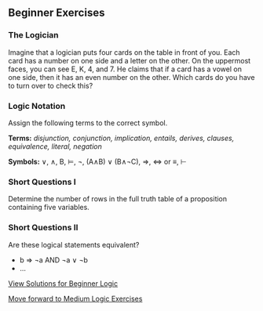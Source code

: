 ## Beginner Exercises

### The Logician

Imagine that a logician puts four cards on the table in front of you. Each card has a number on one side and a letter on the other. On the uppermost faces, you can see E, K, 4, and 7. He claims that if a card has a vowel on one side, then it has an even number on the other. Which cards do you have to turn over to check this? 


### Logic Notation
Assign the following terms to the correct symbol.

**Terms:** *disjunction, conjunction, implication, entails, derives, clauses, equivalence, literal, negation*

**Symbols:** ∨, ∧, B, ⊨, ¬, (A∧B) ∨ (B∧¬C), ⇒, ⇔ or ≡, ⊢


### Short Questions I

Determine the number of rows in the full truth table of a proposition containing five variables.

### Short Questions II

Are these logical statements equivalent?
- b ⇒ ¬a AND ¬a ∨ ¬b
- ...


[View Solutions for Beginner Logic](https://github.com/UMdecisionsupport/DecisionSupport2023/blob/main/Logic/Solutions/Beginner_Solutions.md)

[Move forward to Medium Logic Exercises](https://github.com/UMdecisionsupport/DecisionSupport2023/blob/main/Logic/Medium.md)
